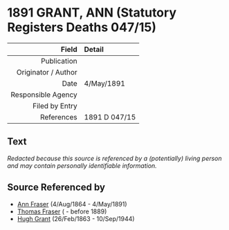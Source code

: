 ﻿---
layout: page
permalink: /sources/s41184548
---

# 1891 GRANT, ANN (Statutory Registers Deaths 047/15)

Field | Detail
---:|:---
Publication | 
Originator / Author | 
Date | 4/May/1891
Responsible Agency | 
Filed by Entry | 
References | 1891 D 047/15

## Text

_Redacted because this source is referenced by a (potentially) living person and may contain personally identifiable information._

## Source Referenced by

* [Ann Fraser](../people/@83535990@-ann-fraser-b1864-8-4-d1891-5-4.md) (4/Aug/1864 - 4/May/1891)
* [Thomas Fraser](../people/@39286288@-thomas-fraser-b-d1889.md) ( - before 1889)
* [Hugh Grant](../people/@31066628@-hugh-grant-b1863-2-26-d1944-9-10.md) (26/Feb/1863 - 10/Sep/1944)

